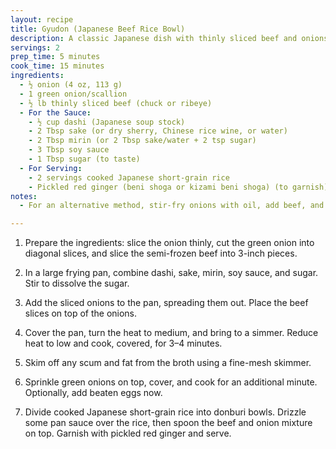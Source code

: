 ```yaml
---
layout: recipe
title: Gyudon (Japanese Beef Rice Bowl)
description: A classic Japanese dish with thinly sliced beef and onions simmered in a savory-sweet sauce, served over steamed rice.
servings: 2
prep_time: 5 minutes
cook_time: 15 minutes
ingredients:
  - ½ onion (4 oz, 113 g)
  - 1 green onion/scallion
  - ½ lb thinly sliced beef (chuck or ribeye)
  - For the Sauce:
    - ½ cup dashi (Japanese soup stock)
    - 2 Tbsp sake (or dry sherry, Chinese rice wine, or water)
    - 2 Tbsp mirin (or 2 Tbsp sake/water + 2 tsp sugar)
    - 3 Tbsp soy sauce
    - 1 Tbsp sugar (to taste)
  - For Serving:
    - 2 servings cooked Japanese short-grain rice
    - Pickled red ginger (beni shoga or kizami beni shoga) (to garnish)
notes:
  - For an alternative method, stir-fry onions with oil, add beef, and cook with sauce. Optionally, add beaten eggs towards the end.

---
```


1. Prepare the ingredients: slice the onion thinly, cut the green onion into diagonal slices, and slice the semi-frozen beef into 3-inch pieces.

2. In a large frying pan, combine dashi, sake, mirin, soy sauce, and sugar. Stir to dissolve the sugar.

3. Add the sliced onions to the pan, spreading them out. Place the beef slices on top of the onions.

4. Cover the pan, turn the heat to medium, and bring to a simmer. Reduce heat to low and cook, covered, for 3–4 minutes.

5. Skim off any scum and fat from the broth using a fine-mesh skimmer.

6. Sprinkle green onions on top, cover, and cook for an additional minute. Optionally, add beaten eggs now.

7. Divide cooked Japanese short-grain rice into donburi bowls. Drizzle some pan sauce over the rice, then spoon the beef and onion mixture on top. Garnish with pickled red ginger and serve.
